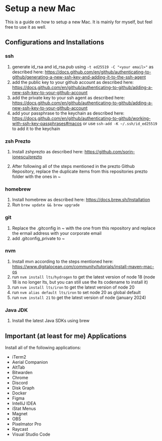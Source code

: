 # Setup a new Mac
This is a guide on how to setup a new Mac. It is mainly for myself, but feel free to use it as well.

## Configurations and Installations

### ssh
1. generate id_rsa and id_rsa.pub using ```-t ed25519 -C "<your email>"``` as described here: https://docs.github.com/en/github/authenticating-to-github/generating-a-new-ssh-key-and-adding-it-to-the-ssh-agent
2. add the public key to your github account as described here: https://docs.github.com/en/github/authenticating-to-github/adding-a-new-ssh-key-to-your-github-account
3. add the private key to your ssh agent as described here: https://docs.github.com/en/github/authenticating-to-github/adding-a-new-ssh-key-to-your-github-account
4. add your passphrase to the keychain as described here: https://docs.github.com/en/github/authenticating-to-github/working-with-ssh-key-passphrases#macos or use ```ssh-add -K ~/.ssh/id_ed25519``` to add it to the keychain

### zsh Prezto
1. Install zshprezto as described here: 
https://github.com/sorin-ionescu/prezto

2. After following all of the steps mentioned in the prezto Github Repository, replace the duplicate items from this repositories prezto folder with the ones in ~ 

### homebrew
1. Install homebrew as described here: 
https://docs.brew.sh/Installation
2. Run ```brew update && brew upgrade```

### git
1. Replace the .gitconfig in ~ with the one from this repository and replace the ermail address with your corporate email
2. add .gitconfig_private to ~

### nvm 
1. Install mvn according to the steps mentioned here: https://www.digitalocean.com/community/tutorials/install-maven-mac-os
2. run ```nvm install lts/hydrogen``` to get the latest version of node 18 (node 18 is no longer lts, but you can still use the lts codename to install it)
3. run  ```nvm install lts/iron``` to get the latest version of node 20
4. run ```nvm alias default lts/iron``` to set node 20 as global default
5. run ```nvm install 21``` to get the latest version of node (january 2024)

### Java JDK
1. Install the latest Java SDKs using brew

## Important (at least for me) Applications
Install all of the following applications: 

- iTerm2
- Aerial Companion
- AltTab
- Bitwarden
- Chrome
- Discord
- Disk Graph
- Docker
- Figma
- IntelliJ IDEA
- iStat Menus
- Magnet
- OBS
- Pixelmator Pro
- Raycast
- Visual Studio Code


